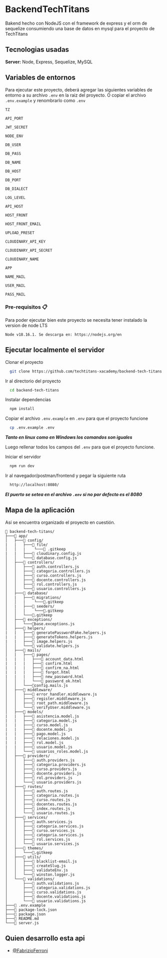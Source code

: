 # BackendTechTitans

Bakend hecho con NodeJS con el framework de express y el orm de sequelize consumiendo una base de datos en mysql para el proyecto de TechTitans


## Tecnologias usadas

**Server:** Node, Express, Sequelize, MySQL


## Variables de entornos

Para ejecutar este proyecto, deberá agregar las siguientes variables de entorno a su archivo `.env` en la raiz del proyecto. O copiar el archivo `.env.example` y renombrarlo como `.env`

`TZ`

`API_PORT`

`JWT_SECRET`

`NODE_ENV`

`DB_USER`

`DB_PASS`

`DB_NAME`

`DB_HOST`

`DB_PORT`

`DB_DIALECT`

`LOG_LEVEL`

`API_HOST`

`HOST_FRONT`

`HOST_FRONT_EMAIL`

`UPLOAD_PRESET`

`CLOUDINARY_API_KEY`

`CLOUDINARY_API_SECRET`

`CLOUDINARY_NAME`

`APP`

`NAME_MAIL`

`USER_MAIL`

`PASS_MAIL`

### Pre-requisitos 📋

Para poder ejecutar bien este proyecto se necesita tener instalado la version de node LTS

```
Node v18.16.1. Se descarga en: https://nodejs.org/en
```
## Ejecutar localmente el servidor

Clonar el proyecto

```bash
  git clone https://github.com/techtitans-xacademy/backend-tech-titans.git
```

Ir al directorio del proyecto

```bash
  cd backend-tech-titans
```

Instalar dependencias

```bash
  npm install
```

Copiar el archivo `.env.example` en `.env` para que el proyecto funcione

```bash
  cp .env.example .env
```
***Tanto en linux como en Windows los comandos son iguales***

Luego rellenar todos los campos del `.env` para que el proyecto funcione.

Iniciar el servidor

```bash
  npm run dev
```

Ir al navegador/postman/frontend y pegar la siguiente ruta  

```bash
  http://localhost:8080/
```
***El puerto se setea en el archivo `.env` si no por defecto es el 8080***

## Mapa de la aplicación

Así se encuentra organizado el proyecto en cuestión.

```
📁 backend-tech-titans/
├───📁 app/
│   ├───📁 config/
|   |   ├───📁 file/
│   │   |    └───📄 .gitkeep
|   |   ├───📄 cloudinary.config.js
│   │   └───📄 database.config.js
│   ├───📁 controllers/
│   │   ├───📄 auth.controllers.js
│   │   ├───📄 categoria.controllers.js
│   │   ├───📄 curso.controllers.js
│   │   ├───📄 docente.controllers.js
│   │   ├───📄 rol.controllers.js
│   │   └───📄 usuario.controllers.js
│   ├───📁 database/
│   |   ├───📁 migrations/
│   │   |    └───📄.gitkeep
│   |   ├───📁 seeders/
│   │   |    └───📄.gitkeep
│   │   └───📄.gitkeep
│   ├───📁 exceptions/
│   │   └───📄base.exceptions.js
│   ├───📁 helpers/
|   |   ├───📄 generatePasswordFake.helpers.js
|   |   ├───📄 generateTokens.helpers.js
|   |   ├───📄 image.helpers.js
│   │   └───📄 validate.helpers.js
│   ├───📁 mails/
│   |   ├───📁 pages/
|   |   |   ├───📄 account_data.html
|   |   |   ├───📄 confirm.html
|   |   |   ├───📄 confirm_na.html
|   |   |   ├───📄 forgot.html
|   |   |   ├───📄 new_password.html
│   │   |   └───📄 password_ok.html
│   │   └───📄config.mails.js
│   ├───📁 middleware/
│   │   ├───📄 error_handler.middleware.js
│   │   ├───📄 register.middleware.js
│   │   ├───📄 root_path.middleware.js
│   │   └───📄 verifyUser.middleware.js
│   ├───📁 models/
|   |   ├───📄 asistencia.model.js
|   |   ├───📄 categoria.model.js
|   |   ├───📄 curso.model.js
|   |   ├───📄 docente.model.js
|   |   ├───📄 pago.model.js
|   |   ├───📄 relaciones.model.js
|   |   ├───📄 rol.model.js
|   |   ├───📄 usuario.model.js
│   │   └───📄 usuarios_roles.model.js
│   ├───📁 providers/
│   │   ├───📄 auth.providers.js
│   │   ├───📄 categoria.providers.js
│   │   ├───📄 curso.providers.js
│   │   ├───📄 docente.providers.js
│   │   ├───📄 rol.providers.js
│   │   └───📄 usuario.providers.js
│   ├───📁 routes/
│   │   ├───📄 auth.routes.js
│   │   ├───📄 categoria.routes.js
│   │   ├───📄 curso.routes.js
│   │   ├───📄 docentes.routes.js
│   │   ├───📄 index.routes.js
│   │   └───📄 usuario.routes.js
│   ├───📁 services/
│   │   ├───📄 auth.services.js
│   │   ├───📄 categoria.services.js
│   │   ├───📄 curso.services.js
│   │   ├───📄 categoria.services.js
│   │   ├───📄 rol.services.js
│   │   └───📄 usuario.services.js
│   ├───📁 themes/
│   │   └───📄.gitkeep
│   ├───📁 utils/
│   │   ├───📄 blacklist-email.js
│   │   ├───📄 createSlug.js
│   │   ├───📄 validateEnv.js
│   │   └───📄 winston.logger.js
│   └───📁 validations/
│       ├───📄 auth.validations.js
│       ├───📄 categoria.validations.js
│       ├───📄 curso.validations.js
│       ├───📄 docente.validations.js
│       └───📄 usuario.validations.js
├───📄 .env.example
├───📄 package-lock.json
├───📄 package.json
├───📄 README.md
└───📄 server.js
```

## Quien desarrollo esta api

- [@FabrizioFerroni](https://www.github.com/FabrizioFerroni)